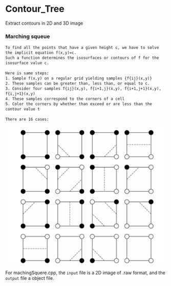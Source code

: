 # Contour_Tree
Extract contours in 2D and 3D image

### Marching squeue

    To find all the points that have a given height c, we have to solve the implicit equation f(x,y)=c. 
    Such a function determines the isosurfaces or contours of f for the isosurface value c.
    
    Here is same steps:
    1. Sample f(x,y) on a regular grid yielding samples {f{ij}(x,y)}
    2. These samples can be greater than, less than, or equal to c.
    3. Consider four samples f{ij}(x,y), f{i+1,j}(x,y), f{i+1,j+1}(x,y), f{i,j+1}(x,y) 
    4. These samples correspond to the corners of a cell
    5. Color the corners by whether than exceed or are less than the contour value t
    
    There are 16 cases:
![marchingsqueue](https://github.com/KokoFan16/Contour_Tree/blob/master/image/16cases.png)
    
For machingSquere.cpp, the ```input``` file is a 2D image of .raw format, and the ```output``` file a object file.
